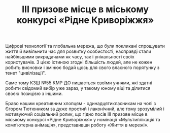 ﻿---
title: ІІІ призове місце в міському конкурсі «Рідне Криворіжжя»
---

Цифрові технології та глобальна мережа, що були покликані спрощувати життя й вивільнити час для розвитку особистості, насправді стали найбільшими викрадачами як часу, так і унікальності своїх користувачів. З цією істиною згодні більшість людей, але не кожен робить висновки і змінює бодай щось для свого власного порятунку з тенет "цивілізації". 

Саме тому КЗШ №55 КМР ДО пишається своїми учнями, які здатні робити свідомий вибір уже зараз, у такому юному віці та ділитися своєю позицією з іншими. 

Браво нашим креативним хлопцям - одинадцятикласникам на чолі з Єгором Тютюником за дуже простий і лаконічний, але тому зрозумілий і мотивуючий соціальний ролик, що гідно посів ІІІ призове місце в міському конкурсі «Рідне Криворіжжя» у номінації «Мультиплікація та комп’ютерна анімація», представивши роботу «Життя в мережі».

<youtube id="ZsurfT014uc"></youtube>

<youtube id="0mANhD1M_AA"></youtube>
